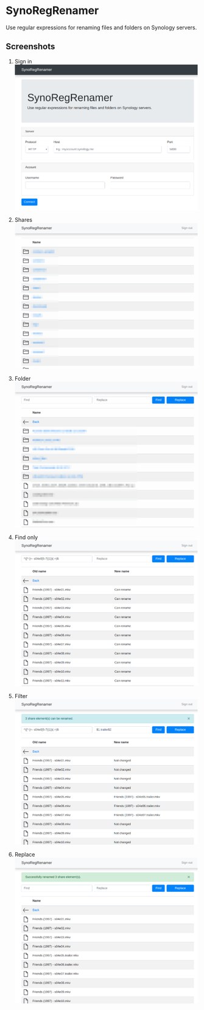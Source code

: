 # SynoRegRenamer

Use regular expressions for renaming files and folders on Synology servers.

## Screenshots

1. Sign in
![sign-in](images/sign-in.png?raw=true "Sign in")

1. Shares
![shares](images/shares.png?raw=true "Shares")

1. Folder
![folder](images/folder.png?raw=true "Folder")

1. Find only
![find-only](images/find-only.png?raw=true "Find only")

1. Filter
![filter](images/filter.png?raw=true "Filter")

1. Replace
![replace](images/replace.png?raw=true "Replace")
